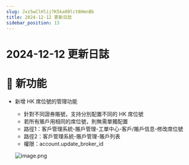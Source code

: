```yaml
---
slug: Jxz5wClHlij7K5ka00lct8HmnBb
title: 2024-12-12 更新日誌
sidebar_position: 13
---
```



# 2024-12-12 更新日誌


# 🎉 新功能

- 新增 HK 席位號的管理功能
    - 針對不同證券賬號，支持分別配置不同的 HK 席位號
    - 若所有賬戶用相同的席位號，則無需單獨配置
    - 路徑1：客戶管理系統-賬戶管理-工單中心-客戶/賬戶信息-修改席位號
    - 路徑2：客戶管理系統-賬戶管理-賬戶列表
    - 權限：account.update_broker_id

    ![image.png](/assets/cd03f1eda325786125ef5f6576f54abf.png)

